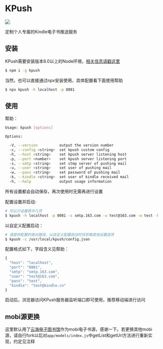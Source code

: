 # KPush

[![](https://img.shields.io/npm/v/kpush.svg)](https://www.npmjs.com/package/kpush)

定制个人专属的Kindle电子书推送服务

## 安装

KPush需要安装版本8.0以上的Node环境，[相关信息请戳这里](https://nodejs.org/en/download/current/)

```bash
$ npm i -g kpush
```

当然，也可以直接通过npx安装使用，具体配置看下面使用帮助

```bash
$ npx kpush -h localhost -p 8081
```

## 使用

帮助：

```bash
Usage: kpush [options]

Options:

  -V, --version          output the version number
  -c, --config <string>  set kpush custom config
  -h, --host <string>    set kpush server listening host
  -p, --port <number>    set kpush server listening port
  -s, --smtp <string>    set stmp server of pushing mail
  -u, --user <string>    set user of pushing mail
  -w, --pass <string>    set password of pushing mail
  -k, --kindle <string>  set user of kindle received mail
  -h, --help             output usage information
```

所有设置都会自动保存，再次使用时无需再进行设置

配置设置并启动:

```bash
# 可以只设置其中几项
$ kpush -h localhost -p 8081 -s smtp.163.com -u test@163.com -w test -k test@kindle.cn
```

以自定义配置启动：

```bash
# 请提供配置的绝对路径，以自定义配置启动时将忽略其他设置选项
$ kpush -c /usr/local/kpush/config.json
```

配置格式如下，字段含义见帮助：

```js
{
  "host": "localhost",
  "port": "8081",
  "smtp": "smtp.163.com",
  "user": "test@163.com",
  "pass": "test",
  "kindle": "test@kindle.cn"
}
```

启动后，浏览器访问KPush服务器监听端口即可使用，推荐移动端进行访问

## mobi源更换

这里默认用了[云海电子图书馆](http://www.pdfbook.cn/)作为mobi电子书源，感谢一下。若更换其他mobi源，请自行fork以后对`app/models/index.js`中getList和getUrl方法进行重新实现，约定见注释